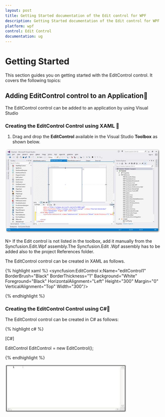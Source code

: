 ```yaml
---
layout: post
title: Getting Started documentation of the Edit control for WPF
description: Getting Started documentation of the Edit control for WPF
platform: wpf
control: Edit Control
documentation: ug
---
```


# Getting Started

This section guides you on getting started with the EditControl control. It covers the following topics:

##  Adding EditControl control to an Application

The EditControl  control can be added to an application by using Visual Studio 

### Creating the EditControl Control using XAML 

1. Drag and drop the **EditControl** available in the Visual Studio **Toolbox** as shown below. 

![](Getting-Started_images/Getting-Started_img1.jpeg)




N> If the Edit control is not listed in the toolbox, add it manually from the Syncfusion.Edit.Wpf assembly.The Syncfusion.Edit .Wpf assembly has to be added also to the project References folder.

The EditControl control can be created in XAML as follows.

{% highlight xaml %}
<syncfusion:EditControl x:Name="editControl1" BorderBrush="Black" BorderThickness="1" Background="White" Foreground="Black" HorizontalAlignment="Left" Height="300" Margin="0" VerticalAlignment="Top" Width="300"/>



{% endhighlight %}


### Creating the EditControl Control using C#

The EditControl control can be created in C# as follows:



{% highlight c# %}

[C#]

EditControl EditControl = new EditControl();

{% endhighlight %}



![](Getting-Started_images/Getting-Started_img3.jpeg)



